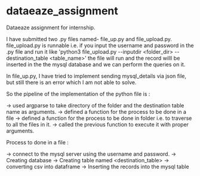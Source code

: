 # dataeaze_assignment
Dataeaze assignment for internship. 

I have submitted two .py files named- file_up.py and file_upload.py.
file_upload.py is runnable i.e. if you input the username and password in the .py file and run it like 
'python3 file_upload.py --inputdir <folder_dir> --destination_table <table_name>' the file will run and the record willl be inserted in the the mysql database and we can perform the queries on it.

In file_up.py, I have tried to implement sending mysql_details via json file, but still there is an error which I am not able to solve.

So the pipeline of the implementation of the python file is :

-> used argparse to take directory of the folder and the destination table name as arguments.
-> defined a function for the process to be done in a file
-> defined a function for the process to be done in folder i.e. to traverse to all the files in it.
-> called the previous function to execute it with proper arguments.

Process to done in a file :

-> connect to the mysql server using the username and password.
-> Creating database
-> Creating table named <destination_table>
-> converting csv into dataframe
-> Inserting the records into the mysql table

